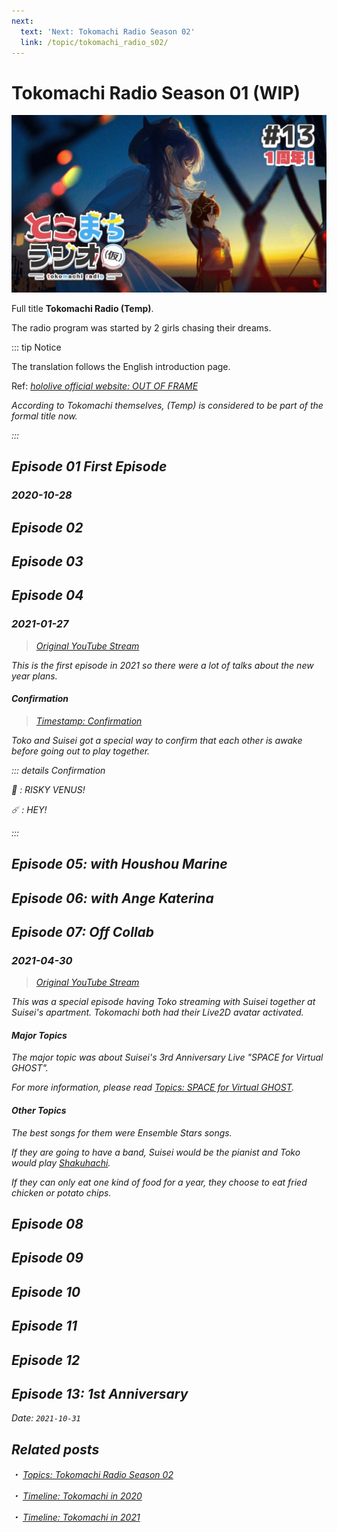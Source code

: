 ```yaml
---
next:
  text: 'Next: Tokomachi Radio Season 02'
  link: /topic/tokomachi_radio_s02/
---
```


# Tokomachi Radio Season 01 (WIP)

![top](./top_s1.jpg)

Full title **Tokomachi Radio (Temp)**.

The radio program was started by 2 girls chasing their dreams. 

::: tip Notice

The translation follows the English introduction page.

Ref: [<i class="fa-solid fa-play" /> _hololive official website: OUT OF FRAME_](https://hololive.hololivepro.com/en/music/out-of-frame/)

According to Tokomachi themselves, (Temp) is considered to be part of the formal title now.

:::

## Episode 01 First Episode

### 2020-10-28

## Episode 02

## Episode 03

## Episode 04

### 2021-01-27

> [<i class="fa-brands fa-youtube" /> Original YouTube Stream](https://youtu.be/Kr1jxq0ms00)

This is the first episode in 2021 so there were a lot of talks about the new year plans.

#### Confirmation

> [<i class="fa-brands fa-youtube" /> Timestamp: Confirmation](https://youtu.be/VH0XOn6ceSA?t=282)

Toko and Suisei got a special way to confirm that each other is awake before going out to play together.

::: details Confirmation

:tropical_drink: : RISKY VENUS!

:comet: : HEY!

:::

## Episode 05: with Houshou Marine

## Episode 06: with Ange Katerina

## Episode 07: Off Collab

### 2021-04-30

> [<i class="fa-brands fa-youtube" /> Original YouTube Stream](https://www.youtube.com/watch?v=kR9mSvUyfkY)

This was a special episode having Toko streaming with Suisei together at Suisei's apartment. Tokomachi both had their Live2D avatar activated.

#### Major Topics

The major topic was about Suisei's 3rd Anniversary Live "SPACE for Virtual GHOST".

_For more information, please read [<i class="fa-solid fa-microphone-lines" /> Topics: SPACE for Virtual GHOST](/topics/music/suisei_ghost/)._

#### Other Topics

The best songs for them were _Ensemble Stars_ songs.

If they are going to have a band, Suisei would be the pianist and Toko would play [<i class="fa-brands fa-wikipedia-w" /> Shakuhachi](https://en.wikipedia.org/wiki/Shakuhachi).

If they can only eat one kind of food for a year, they choose to eat fried chicken or potato chips.

## Episode 08

## Episode 09

## Episode 10

## Episode 11

## Episode 12

## Episode 13: 1st Anniversary

Date: `2021-10-31`

## Related posts

・ [<i class="fa-solid fa-microphone-lines" /> _Topics: Tokomachi Radio Season 02_](/topics/tokomachi_radio_s02/) &nbsp; <i class="fa-solid fa-arrow-right-from-bracket" />

・ [<i class="fa-solid fa-microphone-lines" /> _Timeline: Tokomachi in 2020_](/timeline/2020/) &nbsp; <i class="fa-solid fa-arrow-right-from-bracket" />

・ [<i class="fa-solid fa-microphone-lines" /> _Timeline: Tokomachi in 2021_](/timeline/2021/) &nbsp; <i class="fa-solid fa-arrow-right-from-bracket" />
